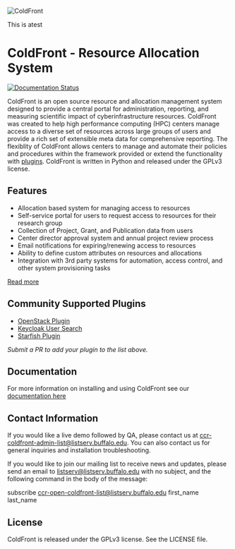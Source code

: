 ![ColdFront](docs/pages/images/logo-lg.png)

This is atest

# ColdFront - Resource Allocation System

[![Documentation Status](https://readthedocs.org/projects/coldfront/badge/?version=latest)](https://coldfront.readthedocs.io/en/latest/?badge=latest)

ColdFront is an open source resource and allocation management system designed to provide a
central portal for administration, reporting, and measuring scientific impact
of cyberinfrastructure resources. ColdFront was created to help high performance computing (HPC) centers manage access to a diverse set of resources across large groups of users and provide a rich set of
extensible meta data for comprehensive reporting. The flexiblity of ColdFront allows centers to manage and automate their policies and procedures within the framework provided or extend the functionality with [plugins](docs/pages/index.md#extensibility). ColdFront is written in Python and released under the GPLv3 license.

## Features

- Allocation based system for managing access to resources
- Self-service portal for users to request access to resources for their research group
- Collection of Project, Grant, and Publication data from users
- Center director approval system and annual project review process
- Email notifications for expiring/renewing access to resources
- Ability to define custom attributes on resources and allocations
- Integration with 3rd party systems for automation, access control, and other system provisioning tasks

[Read more](docs/pages/index.md)

## Community Supported Plugins

- [OpenStack Plugin](https://github.com/nerc-project/coldfront-plugin-openstack)
- [Keycloak User Search](https://github.com/nerc-project/coldfront-plugin-keycloak)
- [Starfish Plugin](https://github.com/fasrc/sftocf)

_Submit a PR to add your plugin to the list above._

## Documentation

For more information on installing and using ColdFront see our [documentation here](https://coldfront.readthedocs.io)

## Contact Information

If you would like a live demo followed by QA, please contact us at
ccr-coldfront-admin-list@listserv.buffalo.edu. You can also contact us for
general inquiries and installation troubleshooting.

If you would like to join our mailing list to receive news and updates, please
send an email to listserv@listserv.buffalo.edu with no subject, and the
following command in the body of the message:

subscribe ccr-open-coldfront-list@listserv.buffalo.edu first_name last_name

## License

ColdFront is released under the GPLv3 license. See the LICENSE file.
